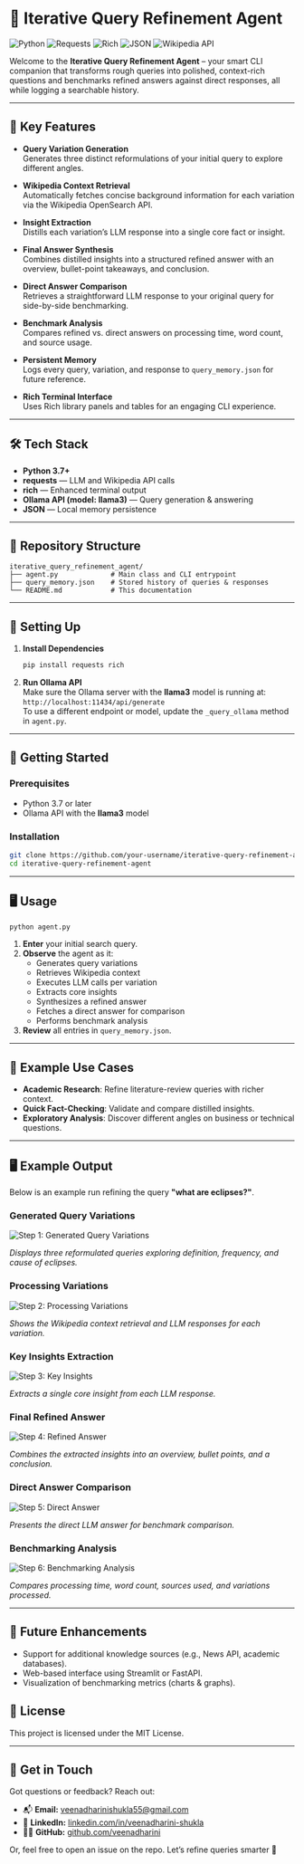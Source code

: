 # 🤖 Iterative Query Refinement Agent

![Python](https://img.shields.io/badge/Python-3.7%2B-blue?style=flat-square&logo=python&logoColor=white)
![Requests](https://img.shields.io/badge/Requests-2.26.0%2B-green?style=flat-square&logo=requests&logoColor=white)
![Rich](https://img.shields.io/badge/Rich-Terminal%20Formatting-brightgreen?style=flat-square)
![JSON](https://img.shields.io/badge/JSON-Data%20Storage-lightgrey?style=flat-square)
![Wikipedia API](https://img.shields.io/badge/Wikipedia-OpenSearch-blue?style=flat-square)

Welcome to the **Iterative Query Refinement Agent** – your smart CLI companion that transforms rough queries into polished, context-rich questions and benchmarks refined answers against direct responses, all while logging a searchable history.

---

## 🚀 Key Features

- **Query Variation Generation**  
  Generates three distinct reformulations of your initial query to explore different angles.

- **Wikipedia Context Retrieval**  
  Automatically fetches concise background information for each variation via the Wikipedia OpenSearch API.

- **Insight Extraction**  
  Distills each variation’s LLM response into a single core fact or insight.

- **Final Answer Synthesis**  
  Combines distilled insights into a structured refined answer with an overview, bullet-point takeaways, and conclusion.

- **Direct Answer Comparison**  
  Retrieves a straightforward LLM response to your original query for side-by-side benchmarking.

- **Benchmark Analysis**  
  Compares refined vs. direct answers on processing time, word count, and source usage.

- **Persistent Memory**  
  Logs every query, variation, and response to `query_memory.json` for future reference.

- **Rich Terminal Interface**  
  Uses Rich library panels and tables for an engaging CLI experience.

---

## 🛠️ Tech Stack

- **Python 3.7+**  
- **requests** — LLM and Wikipedia API calls  
- **rich** — Enhanced terminal output  
- **Ollama API (model: llama3)** — Query generation & answering  
- **JSON** — Local memory persistence

---

## 📁 Repository Structure

```
iterative_query_refinement_agent/
├── agent.py             # Main class and CLI entrypoint
├── query_memory.json    # Stored history of queries & responses
└── README.md            # This documentation
```

---

## 🔧 Setting Up

1. **Install Dependencies**  
   ```bash
   pip install requests rich
   ```
2.  **Run Ollama API**  
   Make sure the Ollama server with the **llama3** model is running at:  
   `http://localhost:11434/api/generate`  
   To use a different endpoint or model, update the `_query_ollama` method in `agent.py`.

---

## 🚀 Getting Started

### Prerequisites

- Python 3.7 or later  
- Ollama API with the **llama3** model

### Installation

```bash
git clone https://github.com/your-username/iterative-query-refinement-agent.git
cd iterative-query-refinement-agent
```

---

## 🖥️ Usage

```bash
python agent.py
```

1. **Enter** your initial search query.  
2. **Observe** the agent as it:  
   - Generates query variations  
   - Retrieves Wikipedia context  
   - Executes LLM calls per variation  
   - Extracts core insights  
   - Synthesizes a refined answer  
   - Fetches a direct answer for comparison  
   - Performs benchmark analysis  
3. **Review** all entries in `query_memory.json`.

---

## 🧩 Example Use Cases

- **Academic Research**: Refine literature-review queries with richer context.  
- **Quick Fact-Checking**: Validate and compare distilled insights.  
- **Exploratory Analysis**: Discover different angles on business or technical questions.

---
## 🖥️ Example Output

Below is an example run refining the query **"what are eclipses?"**.

### Generated Query Variations

![Step 1: Generated Query Variations](images/Step1.png)

*Displays three reformulated queries exploring definition, frequency, and cause of eclipses.*

### Processing Variations

![Step 2: Processing Variations](images/Step2.png)

*Shows the Wikipedia context retrieval and LLM responses for each variation.*

### Key Insights Extraction

![Step 3: Key Insights](images/Step3.png)

*Extracts a single core insight from each LLM response.*

### Final Refined Answer

![Step 4: Refined Answer](images/Step4.png)

*Combines the extracted insights into an overview, bullet points, and a conclusion.*

### Direct Answer Comparison

![Step 5: Direct Answer](images/Step5.png)

*Presents the direct LLM answer for benchmark comparison.*

### Benchmarking Analysis

![Step 6: Benchmarking Analysis](images/Step6.png)

*Compares processing time, word count, sources used, and variations processed.*

---

## 🔮 Future Enhancements

- Support for additional knowledge sources (e.g., News API, academic databases).  
- Web-based interface using Streamlit or FastAPI.    
- Visualization of benchmarking metrics (charts & graphs).

## 📜 License

This project is licensed under the MIT License.

---

## 📧 Get in Touch

Got questions or feedback? Reach out:

- 📬 **Email:** [veenadharinishukla55@gmail.com](mailto:veenadharinishukla55@gmail.com)  
- 💼 **LinkedIn:** [linkedin.com/in/veenadharini-shukla](https://www.linkedin.com/in/veenadharini-shukla)  
- 👨‍💻 **GitHub:** [github.com/veenadharini](https://github.com/veenadharini)

Or, feel free to open an issue on the repo. Let’s refine queries smarter 🚀
